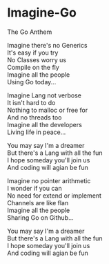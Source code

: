 # Imagine-Go
The Go Anthem

Imagine there's no Generics  
It's easy if you try  
No Classes worry us  
Compile on the fly  
Imagine all the people  
Using Go today...  
  
Imagine Lang not verbose  
It isn't hard to do  
Nothing to malloc or free for  
And no threads too  
Imagine all the developers  
Living life in peace...  
  
You may say I'm a dreamer  
But there's a Lang with all the fun  
I hope someday you'll join us  
And coding will agian be fun  
  
Imagine no pointer arithmetic  
I wonder if you can  
No need for extend or implement  
Channels are like flan  
Imagine all the people  
Sharing Go on Github...  
  
You may say I'm a dreamer  
But there's a Lang with all the fun  
I hope someday you'll join us  
And coding will agian be fun  
